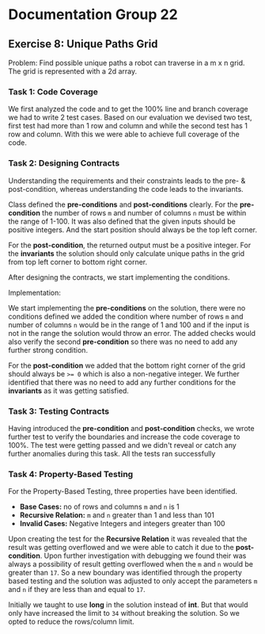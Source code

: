 # Documentation Group 22

## Exercise 8: Unique Paths Grid
Problem: Find possible unique paths a robot can traverse in a m x n grid. The grid is represented with a 2d array.

### Task 1: Code Coverage
We first analyzed the code and to get the 100% line and branch coverage we had to write 2 test cases.
Based on our evaluation we devised two test, first test had more than 1 row and column and while the
second test has 1 row and column. With this we were able to achieve full coverage of the code.

### Task 2: Designing Contracts
Understanding the requirements and their constraints leads to the pre- & post-condition, whereas understanding the code leads to the invariants.

Class defined the **pre-conditions** and **post-conditions** clearly.
For the **pre-condition** the number of rows `m` and number of columns `n` must be within the range of 1-100.
It was also defined that the given inputs should be positive integers. And the start position should always be the top left corner.

For the **post-condition**, the returned output must be a positive integer.
For the **invariants** the solution should only calculate unique paths in the grid from top left corner to bottom right corner.

After designing the contracts, we start implementing the conditions.

Implementation:

We start implementing the **pre-conditions** on the solution, there were no conditions defined we added the condition
where number of rows `m` and number of columns `n` would be in the range of 1 and 100 and if the input is not in the range
the solution would throw an error.
The added checks would also verify the second **pre-condition** so there was no need to add any further strong condition.

For the **post-condition** we added that the bottom right corner of the grid should always be `>= 0` which is also a non-negative integer.
We further identified that there was no need to add any further conditions for the **invariants** as it was getting satisfied.


### Task 3: Testing Contracts
Having introduced the **pre-condition** and **post-condition** checks, we wrote further test to verify the boundaries 
and increase the code coverage to 100%. The test were getting passed and we didn't reveal or catch any further anomalies during this task.
All the tests ran successfully


### Task 4: Property-Based Testing
For the Property-Based Testing, three properties have been identified.

- **Base Cases:** no of rows and columns `m` and `n` is 1
- **Recursive Relation:** `m` and `n` greater than 1 and less than 101
- **Invalid Cases:** Negative Integers and integers greater than 100


Upon creating the test for the **Recursive Relation** it was revealed that the result was getting overflowed and we were 
able to catch it due to the **post-condition**. Upon further investigation with debugging we found their was always a 
possibility of result getting overflowed when the `m` and `n` would be greater than `17`. 
So a new boundary was identified through the property based testing and the solution was adjusted to only accept the parameters
`m` and `n` if they are less than and equal to `17`.

Initially we taught to use **long** in the solution instead of **int**. But that would only have increased the limit to 
`34` without breaking the solution. So we opted to reduce the rows/column limit.


